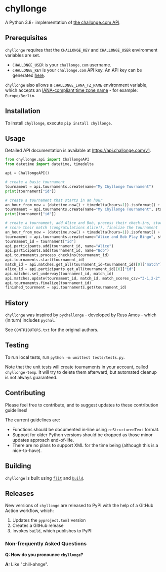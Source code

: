 # chyllonge

A Python 3.8+ implementation of [the challonge.com API](https://api.challonge.com/v1).

## Prerequisites

`chyllonge` requires that the `CHALLONGE_KEY` and `CHALLONGE_USER` environment variables are set.

* `CHALLONGE_USER` is your `challonge.com` username.
* `CHALLONGE_KEY` is your `challonge.com` API key.  An API key can be generated [here](https://challonge.com/settings/developer).

`chyllonge` also allows a `CHALLONGE_IANA_TZ_NAME` environment variable, which accepts an 
[IANA-compliant time zone name](https://data.iana.org/time-zones/tzdb-2021a/zone1970.tab) - for 
example: `Europe/Berlin`.

## Installation

To install `chyllonge`, execute `pip install chyllonge`.

## Usage

Detailed API documentation is available at https://api.challonge.com/v1.

```python
from chyllonge.api import ChallongeAPI
from datetime import datetime, timedelta

api = ChallongeAPI()

# create a basic tournament
tournament = api.tournaments.create(name="My Chyllonge Tournament")
print(tournament["id"])

# create a tournament that starts in an hour
an_hour_from_now = (datetime.now() + timedelta(hours=1)).isoformat() + api.http.tz_utc_offset_string
tournament = api.tournaments.create(name="My Chyllonge Tournament", start_at=an_hour_from_now, check_in_duration=60)
print(tournament["id"])

# create a tournament, add Alice and Bob, process their check-ins, start the tournment, set their match underway,
# score their match (congratulations Alice!), finalize the tournament
an_hour_from_now = (datetime.now() + timedelta(hours=1)).isoformat() + api.http.tz_utc_offset_string
tournament = api.tournaments.create(name="Alice and Bob Play Bingo", start_at=an_hour_from_now, check_in_duration=60)
tournament_id = tournament["id"]
api.participants.add(tournament_id, name="Alice")
api.participants.add(tournament_id, name="Bob")
api.tournaments.process_checkins(tournament_id)
api.tournaments.start(tournament_id)
match_id = api.matches.get_all(tournament_id=tournament_id)[0]["match"]["id"]
alice_id = api.participants.get_all(tournament_id)[0]["id"]
api.matches.set_underway(tournament_id, match_id)
api.matches.update(tournament_id, match_id, match_scores_csv="3-1,2-2", match_winner_id=alice_id)
api.tournaments.finalize(tournament_id)
finished_tournment = api.tournaments.get(tournament_id)
```

## History

`chyllonge` was inspired by `pychallonge` - developed by Russ Amos - which (in turn) includes `pychal`. 

See `CONTRIBUTORS.txt` for the original authors.

## Testing

To run local tests, run `python -m unittest tests/tests.py`.

Note that the unit tests will create tournaments in your account, called `chyllonge-temp`.  It will try to delete them 
afterward, but automated cleanup is not always guaranteed.

## Contributing

Please feel free to contribute, and to suggest updates to these contribution guidelines!

The current guidelines are:

* Functions should be documented in-line using `reStructuredText` format.
* Support for older Python versions should be dropped as those minor updates approach end-of-life.
* There are no plans to support XML for the time being (although this is a nice-to-have).

## Building

`chyllonge` is built using [`flit`](https://flit.pypa.io/en/stable/) and [`build`](https://build.pypa.io/en/stable/).

## Releases

New versions of `chyllonge` are released to PyPI with the help of a GitHub Action workflow, which:

1. Updates the `pyproject.toml` version
2. Creates a GitHub release
3. Invokes `build`, which publishes to PyPI

### Non-frequently Asked Questions

**Q: How do you pronounce `chyllonge`?**

**A:** Like "chill-ahnge".
